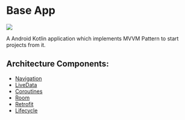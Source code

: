 # Base App 

![](https://img.shields.io/badge/development-%20in%20progress-green)

A Android Kotlin application which implements MVVM Pattern to start projects from it.

## Architecture Components:

* [Navigation](https://developer.android.com/topic/libraries/architecture/navigation)
* [LiveData](https://developer.android.com/topic/libraries/architecture/livedata)
* [Coroutines](https://developer.android.com/kotlin/coroutines)
* [Room](https://developer.android.com/topic/libraries/architecture/room)
* [Retrofit](https://square.github.io/retrofit/)
* [Lifecycle](https://developer.android.com/topic/libraries/architecture/lifecycle)

